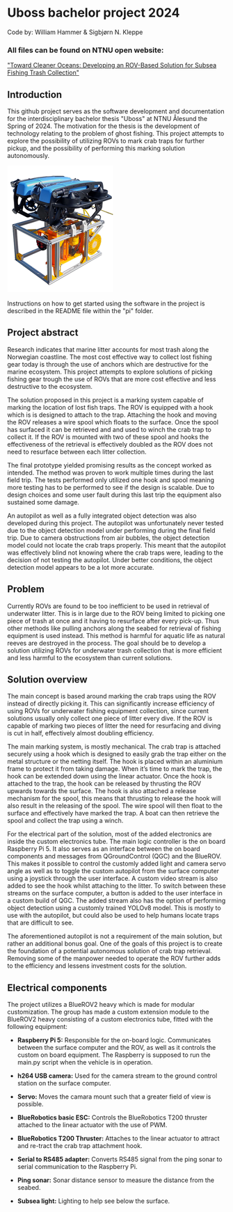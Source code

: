 # Uboss bachelor project 2024
Code by: William Hammer & Sigbjørn N. Kleppe  

### All files can be found on NTNU open website:  
["Toward Cleaner Oceans: Developing an ROV-Based Solution for Subsea Fishing Trash Collection"](https://link_not_available_yet_search_title_on_google)



## Introduction
This github project serves as the software development and documentation for the interdisciplinary bachelor thesis
"Uboss" at NTNU Ålesund the Spring of 2024. The motivation for the thesis is the development of technology relating to the problem of
ghost fishing. This project attempts to explore the possibility of utilizing ROVs to mark crab traps for further pickup,
and the possibility of performing this marking solution autonomously.

![The final product](pi/images/rovOnExtenderModule.png)

Instructions on how to get started using the software in the project is described in the README file within the
"pi" folder.



## Project abstract

Research indicates that marine litter accounts for most trash along the Norwegian coastline. The
most cost effective way to collect lost fishing gear today is through the use of anchors which are
destructive for the marine ecosystem. This project attempts to explore solutions of picking fishing
gear trough the use of ROVs that are more cost effective and less destructive to the ecosystem.

The solution proposed in this project is a marking system capable of marking the location of lost
fish traps. The ROV is equipped with a hook which is is designed to attach to the trap. Attaching
the hook and moving the ROV releases a wire spool which floats to the surface. Once the spool
has surfaced it can be retrieved and and used to winch the crab trap to collect it. If the ROV is
mounted with two of these spool and hooks the effectiveness of the retrieval is effectively doubled
as the ROV does not need to resurface between each litter collection.

The final prototype yielded promising results as the concept worked as intended. The method was
proven to work multiple times during the last field trip. The tests performed only utilized one
hook and spool meaning more testing has to be performed to see if the design is scalable. Due to
design choices and some user fault during this last trip the equipment also sustained some damage.

An autopilot as well as a fully integrated object detection was also developed during this project.
The autopilot was unfortunately never tested due to the object detection model under performing
during the final field trip. Due to camera obstructions from air bubbles, the object detection model
could not locate the crab traps properly. This meant that the autopilot was effectively blind not
knowing where the crab traps were, leading to the decision of not testing the autopilot. Under
better conditions, the object detection model appears to be a lot more accurate.

## Problem
Currently ROVs are found to be too inefficient to be used in retrieval of underwater litter.
This is in large due to the ROV being limited to picking one piece of trash at once and it having
to resurface after every pick-up. Thus other methods like pulling anchors along the seabed for
retrieval of fishing equipment is used instead. This method is harmful for aquatic life as natural
reeves are destroyed in the process. The goal should be to develop a solution utilizing ROVs for
underwater trash collection that is more efficient and less harmful to the ecosystem than current
solutions.


## Solution overview

The main concept is based around marking the crab traps using the ROV instead of directly
picking it. This can significantly increase efficiency of using ROVs for underwater fishing equipment
collection, since current solutions usually only collect one piece of litter every dive. If the ROV is
capable of marking two pieces of litter the need for resurfacing and diving is cut in half, effectively
almost doubling efficiency.

The main marking system, is mostly mechanical. The crab trap is attached securely using a hook
which is designed to easily grab the trap either on the metal structure or the netting itself. The
hook is placed within an aluminium frame to protect it from taking damage. When it’s time to
mark the trap, the hook can be extended down using the linear actuator. Once the hook is attached
to the trap, the hook can be released by thrusting the ROV upwards towards the surface. The
hook is also attached a release mechanism for the spool, this means that thrusting to release the
hook will also result in the releasing of the spool. The wire spool will then float to the surface and
effectively have marked the trap. A boat can then retrieve the spool and collect the trap using a
winch.

For the electrical part of the solution, most of the added electronics are inside the custom electronics
tube. The main logic controller is the on board Raspberry Pi 5. It also serves as an interface
between the on board components and messages from QGroundControl (QGC) and the BlueROV.
This makes it possible to control the customly added light and camera servo angle as well as to
toggle the custom autopilot from the surface computer using a joystick through the user interface.
A custom video stream is also added to see the hook whilst attaching to the litter. To switch
between these streams on the surface computer, a button is added to the user interface in a custom
build of QGC. The added stream also has the option of performing object detection using a
customly trained YOLOv8 model. This is mostly to use with the autopilot, but could also be used
to help humans locate traps that are difficult to see.

The aforementioned autopilot is not a requirement of the main solution, but rather an additional
bonus goal. One of the goals of this project is to create the foundation of a potential autonomous
solution of crab trap retrieval. Removing some of the manpower needed to operate the ROV further
adds to the efficiency and lessens investment costs for the solution.


## Electrical components

The project utilizes a BlueROV2 heavy which is made for modular customization. The group has made a custom extension
module to the BlueROV2 heavy consisting of a custom electronics tube, fitted with the following equipment:

* **Raspberry Pi 5:** Responsible for the on-board logic. Communicates between the surface computer and the ROV, as well as
  it controls the custom on board equipment. The Raspberry is supposed to run the main.py script when the
  vehicle is in operation.

* **h264 USB camera:** Used for the camera stream to the ground control station on the surface computer.

* **Servo:** Moves the camara mount such that a greater field of view is possible.

* **BlueRobotics basic ESC:** Controls the BlueRobotics T200 thruster attached to the linear actuator with the use of PWM.

* **BlueRobotics T200 Thruster:** Attaches to the linear actuator to attract and re-tract the crab trap attachment hook.

* **Serial to RS485 adapter:** Converts RS485 signal from the ping sonar to serial communication to the Raspberry Pi.

* **Ping sonar:** Sonar distance sensor to measure the distance from the seabed.

* **Subsea light:** Lighting to help see below the surface. 

























